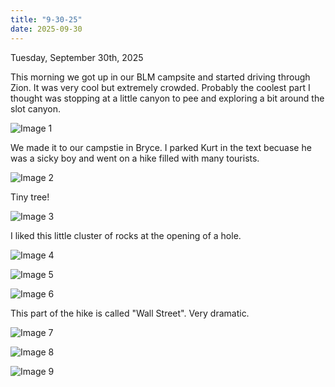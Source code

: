 ```yaml
---
title: "9-30-25"
date: 2025-09-30
---
```

Tuesday, September 30th, 2025

This morning we got up in our BLM campsite and started driving through Zion. It was very cool but extremely crowded. Probably the coolest part I thought was stopping at a little canyon to pee and exploring a bit around the slot canyon.

![Image 1](./IMG_6389.jpeg)

We made it to our campstie in Bryce. I parked Kurt in the text becuase he was a sicky boy and went on a hike filled with many tourists.

![Image 2](./IMG_6390.jpeg)

Tiny tree!

![Image 3](./IMG_6391.jpeg)

I liked this little cluster of rocks at the opening of a hole.

![Image 4](./IMG_6392.jpeg)

![Image 5](./IMG_6393.jpeg)

![Image 6](./IMG_6394.jpeg)

This part of the hike is called "Wall Street". Very dramatic.

![Image 7](./IMG_6395.jpeg)

![Image 8](./IMG_6396.jpeg)

![Image 9](./IMG_6397.jpeg)